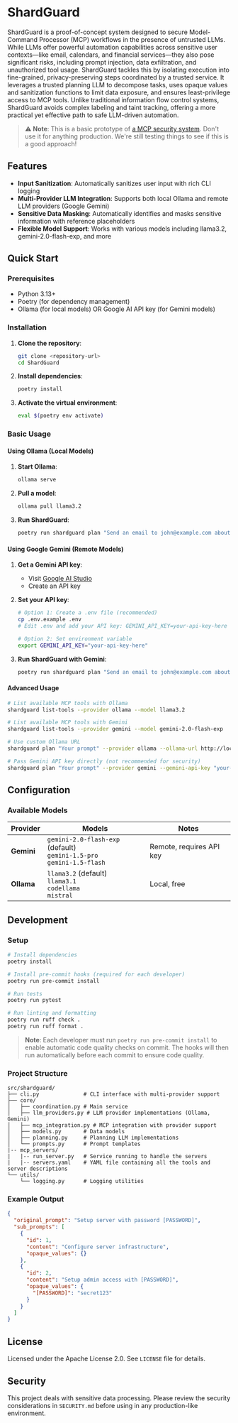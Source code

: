 # ShardGuard

ShardGuard is a proof-of-concept system designed to secure Model-Command Processor (MCP) workflows in the presence
of untrusted LLMs. While LLMs offer powerful automation capabilities across sensitive user contexts—like email,
calendars, and financial services—they also pose significant risks, including prompt injection, data exfiltration,
and unauthorized tool usage. ShardGuard tackles this by isolating execution into fine-grained, privacy-preserving
steps coordinated by a trusted service. It leverages a trusted planning LLM to decompose tasks, uses opaque values
and sanitization functions to limit data exposure, and ensures least-privilege access to MCP tools. Unlike
traditional information flow control systems, ShardGuard avoids complex labeling and taint tracking, offering a more
practical yet effective path to safe LLM-driven automation.

> **⚠️ Note**: This is a basic prototype of [a MCP security system](https://docs.google.com/document/d/1fB_DedbmW5E7MQSgXd98iNj9aQfXtajNKSEtAGUzLYI/edit?tab=t.0).
> Don't use it for anything production. We're still testing things to see if this is a good approach!

## Features

- **Input Sanitization**: Automatically sanitizes user input with rich CLI logging
- **Multi-Provider LLM Integration**: Supports both local Ollama and remote LLM providers (Google Gemini)
- **Sensitive Data Masking**: Automatically identifies and masks sensitive information with reference placeholders
- **Flexible Model Support**: Works with various models including llama3.2, gemini-2.0-flash-exp, and more

## Quick Start

### Prerequisites

- Python 3.13+
- Poetry (for dependency management)
- Ollama (for local models) OR Google AI API key (for Gemini models)

### Installation

1. **Clone the repository**:

   ```bash
   git clone <repository-url>
   cd ShardGuard
   ```

2. **Install dependencies**:

   ```bash
   poetry install
   ```

3. **Activate the virtual environment**:

   ```bash
   eval $(poetry env activate)
   ```

### Basic Usage

#### Using Ollama (Local Models)

1. **Start Ollama**:

   ```bash
   ollama serve
   ```

2. **Pull a model**:

   ```bash
   ollama pull llama3.2
   ```

3. **Run ShardGuard**:

   ```bash
   poetry run shardguard plan "Send an email to john@example.com about the meeting"
   ```

#### Using Google Gemini (Remote Models)

1. **Get a Gemini API key**:

   - Visit [Google AI Studio](https://aistudio.google.com/)
   - Create an API key

2. **Set your API key**:

   ```bash
   # Option 1: Create a .env file (recommended)
   cp .env.example .env
   # Edit .env and add your API key: GEMINI_API_KEY=your-api-key-here

   # Option 2: Set environment variable
   export GEMINI_API_KEY="your-api-key-here"
   ```

3. **Run ShardGuard with Gemini**:

   ```bash
   poetry run shardguard plan "Send an email to john@example.com about the meeting" --provider gemini --model gemini-2.0-flash-exp
   ```

#### Advanced Usage

```bash
# List available MCP tools with Ollama
shardguard list-tools --provider ollama --model llama3.2

# List available MCP tools with Gemini
shardguard list-tools --provider gemini --model gemini-2.0-flash-exp

# Use custom Ollama URL
shardguard plan "Your prompt" --provider ollama --ollama-url http://localhost:11434

# Pass Gemini API key directly (not recommended for security)
shardguard plan "Your prompt" --provider gemini --gemini-api-key "your-key"
```

## Configuration

### Available Models

| Provider   | Models                                                                     | Notes                    |
| ---------- | -------------------------------------------------------------------------- | ------------------------ |
| **Gemini** | `gemini-2.0-flash-exp` (default)<br>`gemini-1.5-pro`<br>`gemini-1.5-flash` | Remote, requires API key |
| **Ollama** | `llama3.2` (default)<br>`llama3.1`<br>`codellama`<br>`mistral`             | Local, free              |

## Development

### Setup

```bash
# Install dependencies
poetry install

# Install pre-commit hooks (required for each developer)
poetry run pre-commit install

# Run tests
poetry run pytest

# Run linting and formatting
poetry run ruff check .
poetry run ruff format .
```

> **Note**: Each developer must run `poetry run pre-commit install` to enable automatic code quality checks on commit.
> The hooks will then run automatically before each commit to ensure code quality.

### Project Structure

```text
src/shardguard/
├── cli.py              # CLI interface with multi-provider support
├── core/
│   ├── coordination.py # Main service
│   ├── llm_providers.py # LLM provider implementations (Ollama, Gemini)
│   ├── mcp_integration.py # MCP integration with provider support
│   ├── models.py       # Data models
│   ├── planning.py     # Planning LLM implementations
│   └── prompts.py      # Prompt templates
|-- mcp_servers/
|   |-- run_server.py   # Service running to handle the servers
|   |-- servers.yaml    # YAML file containing all the tools and server descriptions
└── utils/
    └── logging.py      # Logging utilities
```

### Example Output

```json
{
  "original_prompt": "Setup server with password [PASSWORD]",
  "sub_prompts": [
    {
      "id": 1,
      "content": "Configure server infrastructure",
      "opaque_values": {}
    },
    {
      "id": 2,
      "content": "Setup admin access with [PASSWORD]",
      "opaque_values": {
        "[PASSWORD]": "secret123"
      }
    }
  ]
}
```

## License

Licensed under the Apache License 2.0. See `LICENSE` file for details.

## Security

This project deals with sensitive data processing. Please review the security considerations in `SECURITY.md`
before using in any production-like environment.

